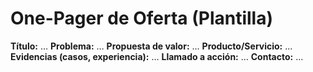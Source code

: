 # One-Pager de Oferta (Plantilla)
**Título:** …
**Problema:** …
**Propuesta de valor:** …
**Producto/Servicio:** …
**Evidencias (casos, experiencia):** …
**Llamado a acción:** …
**Contacto:** …
